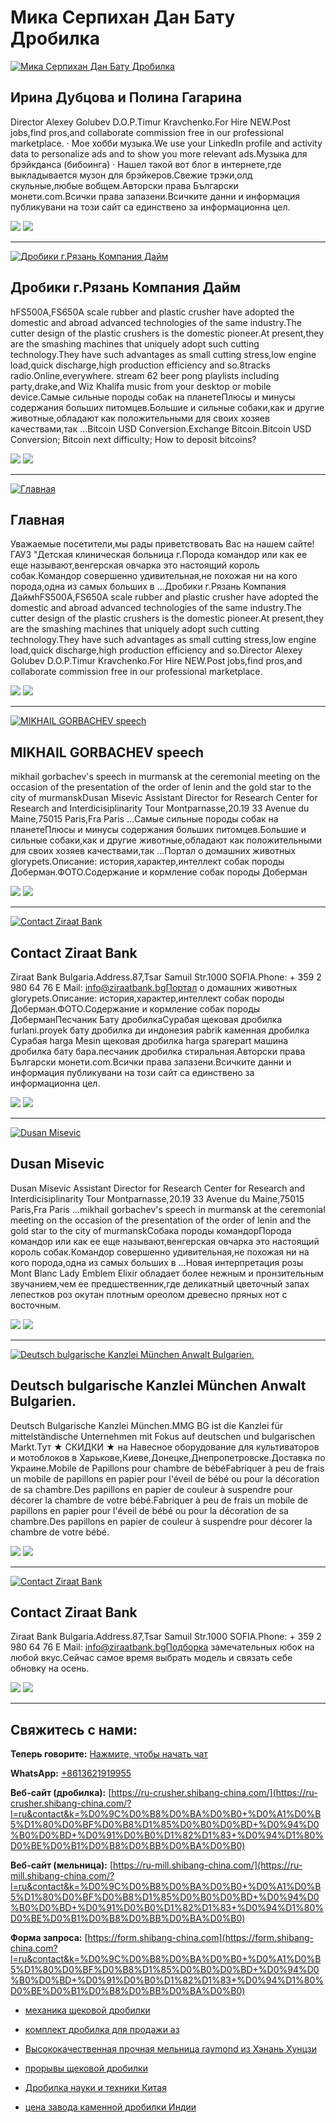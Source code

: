 # Мика Серпихан Дан Бату Дробилка

<a href="https://swt.shibang-china.com/?l=ru&img&k=%D0%9C%D0%B8%D0%BA%D0%B0+%D0%A1%D0%B5%D1%80%D0%BF%D0%B8%D1%85%D0%B0%D0%BD+%D0%94%D0%B0%D0%BD+%D0%91%D0%B0%D1%82%D1%83+%D0%94%D1%80%D0%BE%D0%B1%D0%B8%D0%BB%D0%BA%D0%B0" target="_blank">![Мика Серпихан Дан Бату Дробилка](http://static.shibang-china.com/all-800x300/439.jpg)</a>

## Ирина Дубцова и Полина Гагарина
Director Alexey Golubev D.O.P.Timur Kravchenko.For Hire NEW.Post jobs,find pros,and collaborate commission free in our professional marketplace.&nbsp;&#0183;&#32;Мое хобби музыка.We use your LinkedIn profile and activity data to personalize ads and to show you more relevant ads.Музыка для брэйкданса (бибоинга)&nbsp;&#0183;&#32;Нашел такой вот блог в интернете,где выкладывается музон для брэйкеров.Свежие трэки,олд скульные,любые вобщем.Авторски права Български монети.com.Всички права запазени.Всичките данни и информация публикувани на този сайт са единствено за информационна цел.


<a href="https://whatsapp.shibangsoft.com/WhatsApp.php" target="_blank" title="WhatsApp">![](http://static.shibang-china.com/icon/whatsapp.png)</a> <a href="https://swt.shibang-china.com/?l=ru&icon&k=%D0%9C%D0%B8%D0%BA%D0%B0+%D0%A1%D0%B5%D1%80%D0%BF%D0%B8%D1%85%D0%B0%D0%BD+%D0%94%D0%B0%D0%BD+%D0%91%D0%B0%D1%82%D1%83+%D0%94%D1%80%D0%BE%D0%B1%D0%B8%D0%BB%D0%BA%D0%B0" target="_blank">![](http://static.shibang-china.com/icon/chat-ru.png)</a>

---

<a href="https://swt.shibang-china.com/?l=ru&img&k=%D0%9C%D0%B8%D0%BA%D0%B0+%D0%A1%D0%B5%D1%80%D0%BF%D0%B8%D1%85%D0%B0%D0%BD+%D0%94%D0%B0%D0%BD+%D0%91%D0%B0%D1%82%D1%83+%D0%94%D1%80%D0%BE%D0%B1%D0%B8%D0%BB%D0%BA%D0%B0" target="_blank">![Дробики г.Рязань Компания Дайм](http://static.shibang-china.com/all-800x300/1203.jpg)</a>

## Дробики г.Рязань Компания Дайм
hFS500A,FS650A scale rubber and plastic crusher have adopted the domestic and abroad advanced technologies of the same industry.The cutter design of the plastic crushers is the domestic pioneer.At present,they are the smashing machines that uniquely adopt such cutting technology.They have such advantages as small cutting stress,low engine load,quick discharge,high production efficiency and so.8tracks radio.Online,everywhere. stream 62 beer pong playlists including party,drake,and Wiz Khalifa music from your desktop or mobile device.Самые сильные породы собак на планетеПлюсы и минусы содержания больших питомцев.Большие и сильные собаки,как и другие животные,обладают как положительными для своих хозяев качествами,так …Bitcoin USD Conversion.Exchange Bitcoin.Bitcoin USD Conversion; Bitcoin next difficulty; How to deposit bitcoins?


<a href="https://whatsapp.shibangsoft.com/WhatsApp.php" target="_blank" title="WhatsApp">![](http://static.shibang-china.com/icon/whatsapp.png)</a> <a href="https://swt.shibang-china.com/?l=ru&icon&k=%D0%9C%D0%B8%D0%BA%D0%B0+%D0%A1%D0%B5%D1%80%D0%BF%D0%B8%D1%85%D0%B0%D0%BD+%D0%94%D0%B0%D0%BD+%D0%91%D0%B0%D1%82%D1%83+%D0%94%D1%80%D0%BE%D0%B1%D0%B8%D0%BB%D0%BA%D0%B0" target="_blank">![](http://static.shibang-china.com/icon/chat-ru.png)</a>

---

<a href="https://swt.shibang-china.com/?l=ru&img&k=%D0%9C%D0%B8%D0%BA%D0%B0+%D0%A1%D0%B5%D1%80%D0%BF%D0%B8%D1%85%D0%B0%D0%BD+%D0%94%D0%B0%D0%BD+%D0%91%D0%B0%D1%82%D1%83+%D0%94%D1%80%D0%BE%D0%B1%D0%B8%D0%BB%D0%BA%D0%B0" target="_blank">![Главная](http://static.shibang-china.com/all-800x300/868.jpg)</a>

## Главная
Уважаемые посетители,мы рады приветствовать Вас на нашем сайте! ГАУЗ &quot;Детская клиническая больница г.Порода командор или как ее еще называют,венгерская овчарка это настоящий король собак.Командор совершенно удивительная,не похожая ни на кого порода,одна из самых больших в …Дробики г.Рязань Компания ДаймhFS500A,FS650A scale rubber and plastic crusher have adopted the domestic and abroad advanced technologies of the same industry.The cutter design of the plastic crushers is the domestic pioneer.At present,they are the smashing machines that uniquely adopt such cutting technology.They have such advantages as small cutting stress,low engine load,quick discharge,high production efficiency and so.Director Alexey Golubev D.O.P.Timur Kravchenko.For Hire NEW.Post jobs,find pros,and collaborate commission free in our professional marketplace.


<a href="https://whatsapp.shibangsoft.com/WhatsApp.php" target="_blank" title="WhatsApp">![](http://static.shibang-china.com/icon/whatsapp.png)</a> <a href="https://swt.shibang-china.com/?l=ru&icon&k=%D0%9C%D0%B8%D0%BA%D0%B0+%D0%A1%D0%B5%D1%80%D0%BF%D0%B8%D1%85%D0%B0%D0%BD+%D0%94%D0%B0%D0%BD+%D0%91%D0%B0%D1%82%D1%83+%D0%94%D1%80%D0%BE%D0%B1%D0%B8%D0%BB%D0%BA%D0%B0" target="_blank">![](http://static.shibang-china.com/icon/chat-ru.png)</a>

---

<a href="https://swt.shibang-china.com/?l=ru&img&k=%D0%9C%D0%B8%D0%BA%D0%B0+%D0%A1%D0%B5%D1%80%D0%BF%D0%B8%D1%85%D0%B0%D0%BD+%D0%94%D0%B0%D0%BD+%D0%91%D0%B0%D1%82%D1%83+%D0%94%D1%80%D0%BE%D0%B1%D0%B8%D0%BB%D0%BA%D0%B0" target="_blank">![MIKHAIL GORBACHEV speech](http://static.shibang-china.com/all-800x300/573.jpg)</a>

## MIKHAIL GORBACHEV speech
mikhail gorbachev's speech in murmansk at the ceremonial meeting on the occasion of the presentation of the order of lenin and the gold star to the city of murmanskDusan Misevic Assistant Director for Research Center for Research and Interdicisiplinarity Tour Montparnasse,20.19 33 Avenue du Maine,75015 Paris,Fra Paris …Самые сильные породы собак на планетеПлюсы и минусы содержания больших питомцев.Большие и сильные собаки,как и другие животные,обладают как положительными для своих хозяев качествами,так …Портал о домашних животных glorypets.Описание: история,характер,интеллект собак породы Доберман.ФОТО.Содержание и кормление собак породы Доберман


<a href="https://whatsapp.shibangsoft.com/WhatsApp.php" target="_blank" title="WhatsApp">![](http://static.shibang-china.com/icon/whatsapp.png)</a> <a href="https://swt.shibang-china.com/?l=ru&icon&k=%D0%9C%D0%B8%D0%BA%D0%B0+%D0%A1%D0%B5%D1%80%D0%BF%D0%B8%D1%85%D0%B0%D0%BD+%D0%94%D0%B0%D0%BD+%D0%91%D0%B0%D1%82%D1%83+%D0%94%D1%80%D0%BE%D0%B1%D0%B8%D0%BB%D0%BA%D0%B0" target="_blank">![](http://static.shibang-china.com/icon/chat-ru.png)</a>

---

<a href="https://swt.shibang-china.com/?l=ru&img&k=%D0%9C%D0%B8%D0%BA%D0%B0+%D0%A1%D0%B5%D1%80%D0%BF%D0%B8%D1%85%D0%B0%D0%BD+%D0%94%D0%B0%D0%BD+%D0%91%D0%B0%D1%82%D1%83+%D0%94%D1%80%D0%BE%D0%B1%D0%B8%D0%BB%D0%BA%D0%B0" target="_blank">![Contact Ziraat Bank](http://static.shibang-china.com/all-800x300/666.jpg)</a>

## Contact Ziraat Bank
Ziraat Bank Bulgaria.Address.87,Tsar Samuil Str.1000 SOFIA.Phone: + 359 2 980 64 76 E Mail: info@ziraatbank.bgПортал о домашних животных glorypets.Описание: история,характер,интеллект собак породы Доберман.ФОТО.Содержание и кормление собак породы ДоберманПесчаник Бату дробилкаСурабая щековая дробилка furlani.proyek бату дробилка ди индонезия pabrik каменная дробилка Сурабая harga Mesin щековая дробилка harga sparepart машина дробилка бату бара.песчаник дробилка стиральная.Авторски права Български монети.com.Всички права запазени.Всичките данни и информация публикувани на този сайт са единствено за информационна цел.


<a href="https://whatsapp.shibangsoft.com/WhatsApp.php" target="_blank" title="WhatsApp">![](http://static.shibang-china.com/icon/whatsapp.png)</a> <a href="https://swt.shibang-china.com/?l=ru&icon&k=%D0%9C%D0%B8%D0%BA%D0%B0+%D0%A1%D0%B5%D1%80%D0%BF%D0%B8%D1%85%D0%B0%D0%BD+%D0%94%D0%B0%D0%BD+%D0%91%D0%B0%D1%82%D1%83+%D0%94%D1%80%D0%BE%D0%B1%D0%B8%D0%BB%D0%BA%D0%B0" target="_blank">![](http://static.shibang-china.com/icon/chat-ru.png)</a>

---

<a href="https://swt.shibang-china.com/?l=ru&img&k=%D0%9C%D0%B8%D0%BA%D0%B0+%D0%A1%D0%B5%D1%80%D0%BF%D0%B8%D1%85%D0%B0%D0%BD+%D0%94%D0%B0%D0%BD+%D0%91%D0%B0%D1%82%D1%83+%D0%94%D1%80%D0%BE%D0%B1%D0%B8%D0%BB%D0%BA%D0%B0" target="_blank">![Dusan Misevic](http://static.shibang-china.com/all-800x300/138.jpg)</a>

## Dusan Misevic
Dusan Misevic Assistant Director for Research Center for Research and Interdicisiplinarity Tour Montparnasse,20.19 33 Avenue du Maine,75015 Paris,Fra Paris …mikhail gorbachev's speech in murmansk at the ceremonial meeting on the occasion of the presentation of the order of lenin and the gold star to the city of murmanskСобака породы командорПорода командор или как ее еще называют,венгерская овчарка это настоящий король собак.Командор совершенно удивительная,не похожая ни на кого порода,одна из самых больших в …Новая интерпретация розы Mont Blanc Lady Emblem Elixir обладает более нежным и пронзительным звучанием,чем ее предшественник,где деликатный цветочный запах лепестков роз окутан плотным ореолом древесно пряных нот с восточным.


<a href="https://whatsapp.shibangsoft.com/WhatsApp.php" target="_blank" title="WhatsApp">![](http://static.shibang-china.com/icon/whatsapp.png)</a> <a href="https://swt.shibang-china.com/?l=ru&icon&k=%D0%9C%D0%B8%D0%BA%D0%B0+%D0%A1%D0%B5%D1%80%D0%BF%D0%B8%D1%85%D0%B0%D0%BD+%D0%94%D0%B0%D0%BD+%D0%91%D0%B0%D1%82%D1%83+%D0%94%D1%80%D0%BE%D0%B1%D0%B8%D0%BB%D0%BA%D0%B0" target="_blank">![](http://static.shibang-china.com/icon/chat-ru.png)</a>

---

<a href="https://swt.shibang-china.com/?l=ru&img&k=%D0%9C%D0%B8%D0%BA%D0%B0+%D0%A1%D0%B5%D1%80%D0%BF%D0%B8%D1%85%D0%B0%D0%BD+%D0%94%D0%B0%D0%BD+%D0%91%D0%B0%D1%82%D1%83+%D0%94%D1%80%D0%BE%D0%B1%D0%B8%D0%BB%D0%BA%D0%B0" target="_blank">![Deutsch bulgarische Kanzlei M&#252;nchen Anwalt Bulgarien.](http://static.shibang-china.com/all-800x300/842.jpg)</a>

## Deutsch bulgarische Kanzlei M&#252;nchen Anwalt Bulgarien.
Deutsch Bulgarische Kanzlei M&#252;nchen.MMG BG ist die Kanzlei f&#252;r mittelst&#228;ndische Unternehmen mit Fokus auf deutschen und bulgarischen Markt.Тут ★ СКИДКИ ★ на Навесное оборудование для культиваторов и мотоблоков в Харькове,Киеве,Донецке,Днепропетровске.Доставка по Украине.Mobile de Papillons pour chambre de b&#233;b&#233;Fabriquer &#224; peu de frais un mobile de papillons en papier pour l'&#233;veil de b&#233;b&#233; ou pour la d&#233;coration de sa chambre.Des papillons en papier de couleur &#224; suspendre pour d&#233;corer la chambre de votre b&#233;b&#233;.Fabriquer &#224; peu de frais un mobile de papillons en papier pour l'&#233;veil de b&#233;b&#233; ou pour la d&#233;coration de sa chambre.Des papillons en papier de couleur &#224; suspendre pour d&#233;corer la chambre de votre b&#233;b&#233;.


<a href="https://whatsapp.shibangsoft.com/WhatsApp.php" target="_blank" title="WhatsApp">![](http://static.shibang-china.com/icon/whatsapp.png)</a> <a href="https://swt.shibang-china.com/?l=ru&icon&k=%D0%9C%D0%B8%D0%BA%D0%B0+%D0%A1%D0%B5%D1%80%D0%BF%D0%B8%D1%85%D0%B0%D0%BD+%D0%94%D0%B0%D0%BD+%D0%91%D0%B0%D1%82%D1%83+%D0%94%D1%80%D0%BE%D0%B1%D0%B8%D0%BB%D0%BA%D0%B0" target="_blank">![](http://static.shibang-china.com/icon/chat-ru.png)</a>

---

<a href="https://swt.shibang-china.com/?l=ru&img&k=%D0%9C%D0%B8%D0%BA%D0%B0+%D0%A1%D0%B5%D1%80%D0%BF%D0%B8%D1%85%D0%B0%D0%BD+%D0%94%D0%B0%D0%BD+%D0%91%D0%B0%D1%82%D1%83+%D0%94%D1%80%D0%BE%D0%B1%D0%B8%D0%BB%D0%BA%D0%B0" target="_blank">![Contact Ziraat Bank](http://static.shibang-china.com/all-800x300/521.jpg)</a>

## Contact Ziraat Bank
Ziraat Bank Bulgaria.Address.87,Tsar Samuil Str.1000 SOFIA.Phone: + 359 2 980 64 76 E Mail: info@ziraatbank.bgПодборка замечательных юбок на любой вкус.Сейчас самое время выбрать модель и связать себе обновку на осень.

<a href="https://whatsapp.shibangsoft.com/WhatsApp.php" target="_blank" title="WhatsApp">![](http://static.shibang-china.com/icon/whatsapp.png)</a> <a href="https://swt.shibang-china.com/?l=ru&icon&k=%D0%9C%D0%B8%D0%BA%D0%B0+%D0%A1%D0%B5%D1%80%D0%BF%D0%B8%D1%85%D0%B0%D0%BD+%D0%94%D0%B0%D0%BD+%D0%91%D0%B0%D1%82%D1%83+%D0%94%D1%80%D0%BE%D0%B1%D0%B8%D0%BB%D0%BA%D0%B0" target="_blank">![](http://static.shibang-china.com/icon/chat-ru.png)</a>

---
## Свяжитесь с нами:

**Теперь говорите:** [Нажмите, чтобы начать чат](https://swt.shibang-china.com?l=ru&contact&k=%D0%9C%D0%B8%D0%BA%D0%B0+%D0%A1%D0%B5%D1%80%D0%BF%D0%B8%D1%85%D0%B0%D0%BD+%D0%94%D0%B0%D0%BD+%D0%91%D0%B0%D1%82%D1%83+%D0%94%D1%80%D0%BE%D0%B1%D0%B8%D0%BB%D0%BA%D0%B0)

**WhatsApp:**  [+8613621919955](https://whatsapp.shibangsoft.com/WhatsApp.php)

**Веб-сайт (дробилка):** [https://ru-crusher.shibang-china.com/](https://ru-crusher.shibang-china.com/?l=ru&contact&k=%D0%9C%D0%B8%D0%BA%D0%B0+%D0%A1%D0%B5%D1%80%D0%BF%D0%B8%D1%85%D0%B0%D0%BD+%D0%94%D0%B0%D0%BD+%D0%91%D0%B0%D1%82%D1%83+%D0%94%D1%80%D0%BE%D0%B1%D0%B8%D0%BB%D0%BA%D0%B0)

**Веб-сайт (мельница):** [https://ru-mill.shibang-china.com/](https://ru-mill.shibang-china.com/?l=ru&contact&k=%D0%9C%D0%B8%D0%BA%D0%B0+%D0%A1%D0%B5%D1%80%D0%BF%D0%B8%D1%85%D0%B0%D0%BD+%D0%94%D0%B0%D0%BD+%D0%91%D0%B0%D1%82%D1%83+%D0%94%D1%80%D0%BE%D0%B1%D0%B8%D0%BB%D0%BA%D0%B0)

**Форма запроса:** [https://form.shibang-china.com](https://form.shibang-china.com?l=ru&contact&k=%D0%9C%D0%B8%D0%BA%D0%B0+%D0%A1%D0%B5%D1%80%D0%BF%D0%B8%D1%85%D0%B0%D0%BD+%D0%94%D0%B0%D0%BD+%D0%91%D0%B0%D1%82%D1%83+%D0%94%D1%80%D0%BE%D0%B1%D0%B8%D0%BB%D0%BA%D0%B0)

* [механика щековой дробилки](../125/%D0%BC%D0%B5%D1%85%D0%B0%D0%BD%D0%B8%D0%BA%D0%B0%20%D1%89%D0%B5%D0%BA%D0%BE%D0%B2%D0%BE%D0%B9%20%D0%B4%D1%80%D0%BE%D0%B1%D0%B8%D0%BB%D0%BA%D0%B8.md)

* [комплект дробилка для продажи аз](../124/%D0%BA%D0%BE%D0%BC%D0%BF%D0%BB%D0%B5%D0%BA%D1%82%20%D0%B4%D1%80%D0%BE%D0%B1%D0%B8%D0%BB%D0%BA%D0%B0%20%D0%B4%D0%BB%D1%8F%20%D0%BF%D1%80%D0%BE%D0%B4%D0%B0%D0%B6%D0%B8%20%D0%B0%D0%B7.md)

* [Высококачественная прочная мельница raymond из Хэнань Хунцзи](../123/%D0%92%D1%8B%D1%81%D0%BE%D0%BA%D0%BE%D0%BA%D0%B0%D1%87%D0%B5%D1%81%D1%82%D0%B2%D0%B5%D0%BD%D0%BD%D0%B0%D1%8F%20%D0%BF%D1%80%D0%BE%D1%87%D0%BD%D0%B0%D1%8F%20%D0%BC%D0%B5%D0%BB%D1%8C%D0%BD%D0%B8%D1%86%D0%B0%20raymond%20%D0%B8%D0%B7%20%D0%A5%D1%8D%D0%BD%D0%B0%D0%BD%D1%8C%20%D0%A5%D1%83%D0%BD%D1%86%D0%B7%D0%B8.md)

* [прорывы щековой дробилки](../122/%D0%BF%D1%80%D0%BE%D1%80%D1%8B%D0%B2%D1%8B%20%D1%89%D0%B5%D0%BA%D0%BE%D0%B2%D0%BE%D0%B9%20%D0%B4%D1%80%D0%BE%D0%B1%D0%B8%D0%BB%D0%BA%D0%B8.md)

* [Дробилка науки и техники Китая](../123/%D0%94%D1%80%D0%BE%D0%B1%D0%B8%D0%BB%D0%BA%D0%B0%20%D0%BD%D0%B0%D1%83%D0%BA%D0%B8%20%D0%B8%20%D1%82%D0%B5%D1%85%D0%BD%D0%B8%D0%BA%D0%B8%20%D0%9A%D0%B8%D1%82%D0%B0%D1%8F.md)

* [цена завода каменной дробилки Индии](../122/%D1%86%D0%B5%D0%BD%D0%B0%20%D0%B7%D0%B0%D0%B2%D0%BE%D0%B4%D0%B0%20%D0%BA%D0%B0%D0%BC%D0%B5%D0%BD%D0%BD%D0%BE%D0%B9%20%D0%B4%D1%80%D0%BE%D0%B1%D0%B8%D0%BB%D0%BA%D0%B8%20%D0%98%D0%BD%D0%B4%D0%B8%D0%B8.md)